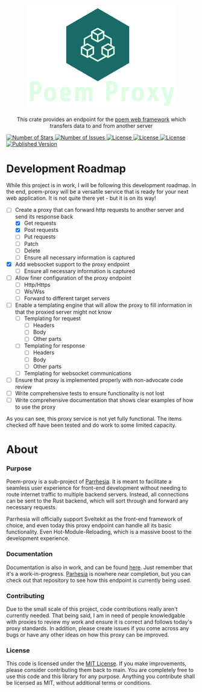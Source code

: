 <p style="text-align: center" align="center">
  <a href="https://github.com/Parrhesia-Base/poem-proxy">
    <img src="/images/logo.png?raw=true"  alt="Poem Proxy" title="Poem Proxy" width=400px />
  </a>
  <p align="center">
    This crate provides an endpoint for the <a href="https://github.com/poem-web/poem">poem web framework</a> which transfers data to and from another server
</p>
  <a href="#">
    <img src="https://img.shields.io/github/stars/Parrhesia-Base/poem-proxy?style=for-the-badge" alt="Number of Stars">
  </a>
  <a href="https://github.com/Parrhesia-Base/poem-proxy/issues">
    <img src="https://img.shields.io/github/issues/Parrhesia-Base/poem-proxy?style=for-the-badge" alt="Number of Issues">
  </a>
  <a href="https://docs.rs/poem-proxy/latest/poem_proxy/">
    <img src="https://img.shields.io/docsrs/poem-proxy/latest?style=for-the-badge" alt="License">
  </a>
  <a href="https://opensource.org/licenses/MIT">
    <img src="https://img.shields.io/github/license/Parrhesia-Base/poem-proxy?style=for-the-badge" alt="License">
  </a>
  <a href="https://crates.io/crates/poem-proxy">
    <img src="https://img.shields.io/crates/d/poem-proxy?style=for-the-badge" alt="License">
  </a>
  <a href="https://crates.io/crates/poem-proxy">
    <img alt="Published Version" src="https://img.shields.io/crates/v/poem-proxy?style=for-the-badge"/>
  </a>
</p>

# Development Roadmap
While this project is in work, I will be following this development roadmap. In the end, poem-proxy will be a versatile service that is ready for your next web application. It is not quite there yet - but it is on its way!

- [ ] Create a proxy that can forward http requests to another server and send its response back
  - [X] Get requests
  - [X] Post requests
  - [ ] Put requests
  - [ ] Patch
  - [ ] Delete
  - [ ] Ensure all necessary information is captured
- [X] Add websocket support to the proxy endpoint
  - [ ] Ensure all necessary information is captured
- [ ] Allow finer configuration of the proxy endpoint
  - [ ] Http/Https
  - [ ] Ws/Wss
  - [ ] Forward to different target servers
- [ ] Enable a templating engine that will allow the proxy to fill information in that the proxied server might not know
  - [ ] Templating for request
    - [ ] Headers
    - [ ] Body
    - [ ] Other parts
  - [ ] Templating for response
    - [ ] Headers
    - [ ] Body
    - [ ] Other parts
  - [ ] Templating for websocket communications
- [ ] Ensure that proxy is implemented properly with non-advocate code review
- [ ] Write comprehensive tests to ensure functionality is not lost
- [ ] Write comprehensive documentation that shows clear examples of how to use the proxy

As you can see, this proxy service is not yet fully functional. The items checked off have been tested and do work to some limited capacity.

# About
### Purpose
Poem-proxy is a sub-project of [Parrhesia](https://github.com/Parrhesia-Base/Parrhesia). It is meant to facilitate a seamless user experience for front-end development without needing to route internet traffic to multiple backend servers. Instead, all connections can be sent to the Rust backend, which will sort through and forward any necessary requests.

Parrhesia will officially support Sveltekit as the front-end framework of choice, and even today this proxy endpoint can handle all its basic functionality. Even Hot-Module-Reloading, which is a massive boost to the development experience.

### Documentation
Documentation is also in work, and can be found [here](https://docs.rs/poem-proxy/latest/poem_proxy). Just remember that it's a work-in-progress. [Parhesia](https://github.com/Parrhesia-Base/Parrhesia) is nowhere near completion, but you can check out that repository to see how this endpoint is currently being used.

### Contributing
Due to the small scale of this project, code contributions really aren't currently needed. That being said, I am in need of people knowledgable with proxies to review my work and ensure it is correct and follows today's proxy standards. In addition, please create issues if you come across any bugs or have any other ideas on how this proxy can be improved.

### License
This code is licensed under the [MIT License](https://github.com/Parresia-Web/poem-proxy/blob/main/LICENSE). If you make improvements, please consider contributing them back to main. You are completely free to use this code and this library for any purpose. Anything you contribute shall be licensed as MIT, without additional terms or conditions.
